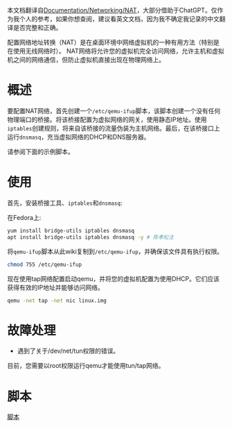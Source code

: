 本文档翻译自[Documentation/Networking/NAT](https://wiki.qemu.org/Documentation/Networking/NAT)，大部分借助于ChatGPT。仅作为我个人的参考，如果你想查阅，建议看英文文档，因为我不确定我记录的中文翻译是否完整和正确。

配置网络地址转换（NAT）是在桌面环境中网络虚拟机的一种有用方法（特别是在使用无线网络时）。 NAT网络将允许您的虚拟机完全访问网络，允许主机和虚拟机之间的网络通信，但防止虚拟机直接出现在物理网络上。

# 概述

要配置NAT网络，首先创建一个`/etc/qemu-ifup`脚本，该脚本创建一个没有任何物理端口的桥接。将该桥接配置为虚拟网络的网关，使用静态IP地址。使用`iptables`创建规则，将来自该桥接的流量伪装为主机网络。最后，在该桥接口上运行`dnsmasq`，充当虚拟网络的DHCP和DNS服务器。

请参阅下面的示例脚本。

# 使用

首先，安装桥接工具、`iptables`和`dnsmasq`:

在Fedora上:
```sh
yum install bridge-utils iptables dnsmasq
apt install bridge-utils iptables dnsmasq -y # 陈孝松注
```

将`qemu-ifup`脚本从此wiki复制到`/etc/qemu-ifup`，并确保该文件具有执行权限。
```sh
chmod 755 /etc/qemu-ifup
```

现在使用tap网络配置启动qemu，并将您的虚拟机配置为使用DHCP。它们应该获得有效的IP地址并能够访问网络。
```sh
qemu -net tap -net nic linux.img
```

# 故障处理

- 遇到了关于/dev/net/tun权限的错误。

目前，您需要以root权限运行qemu才能使用tun/tap网络。

# 脚本

[脚本](https://wiki.qemu.org/Documentation/Networking/NAT#Script)